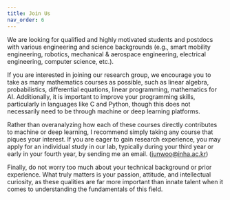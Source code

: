 ```yaml
---
title: Join Us
nav_order: 6
---
```


We are looking for qualified and highly motivated students and postdocs with various engineering and science backgrounds (e.g., smart mobility engineering, robotics, mechanical & aerospace engineering, electrical engineering, computer science, etc.). 

If you are interested in joining our research group, we encourage you to take as many mathematics courses as possible, such as linear algebra, probabilistics, differential equations, linear programming, mathematics for AI. Additionally, it is important to improve your programming skills, particularly in languages like C and Python, though this does not necessarily need to be through machine or deep learning platforms. 

Rather than overanalyzing how each of these courses directly contributes to machine or deep learning, I recommend simply taking any course that piques your interest. If you are eager to gain research experience, you may apply for an individual study in our lab, typically during your third year or early in your fourth year, by sending me an email. (junwoo@inha.ac.kr)

Finally, do not worry too much about your technical background or prior experience. What truly matters is your passion, attitude, and intellectual curiosity, as these qualities are far more important than innate talent when it comes to understanding the fundamentals of this field.

